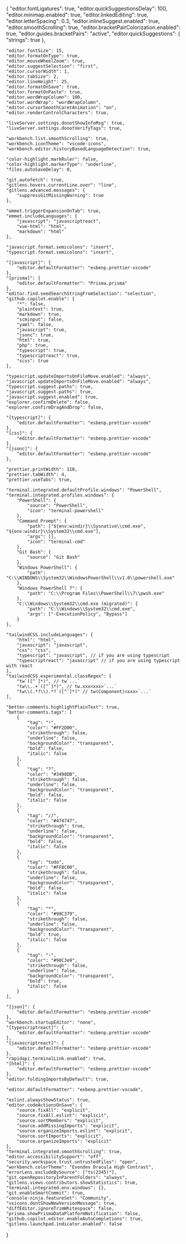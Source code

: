{
	"editor.fontLigatures": true,
	"editor.quickSuggestionsDelay": 100,
	"editor.minimap.enabled": true,
	"editor.linkedEditing": true,
	"editor.letterSpacing": 0.3,
	"editor.inlineSuggest.enabled": true,
	"editor.smoothScrolling": true,
	"editor.bracketPairColorization.enabled": true,
	"editor.guides.bracketPairs": "active",
	"editor.quickSuggestions": {
		"strings": true
	},

	"editor.fontSize": 15,
	"editor.formatOnType": true,
	"editor.mouseWheelZoom": true,
	"editor.suggestSelection": "first",
	"editor.cursorWidth": 1,
	"editor.tabSize": 2,
	"editor.lineHeight": 25,
	"editor.formatOnSave": true,
	"editor.formatOnPaste": true,
	"editor.wordWrapColumn": 100,
	"editor.wordWrap": "wordWrapColumn",
	"editor.cursorSmoothCaretAnimation": "on",
	"editor.renderControlCharacters": true,

	"liveServer.settings.donotShowInfoMsg": true,
	"liveServer.settings.donotVerifyTags": true,

	"workbench.list.smoothScrolling": true,
	"workbench.iconTheme": "vscode-icons",
	"workbench.editor.historyBasedLanguageDetection": true,

	"color-highlight.markRuler": false,
	"color-highlight.markerType": "underline",
	"files.autoSaveDelay": 0,

	"git.autofetch": true,
	"gitlens.hovers.currentLine.over": "line",
	"gitlens.advanced.messages": {
		"suppressGitMissingWarning": true
	},

	"emmet.triggerExpansionOnTab": true,
	"emmet.includeLanguages": {
		"javascript": "javascriptreact",
		"vue-html": "html",
		"markdown": "html"
	},

	"javascript.format.semicolons": "insert",
	"typescript.format.semicolons": "insert",

	"[javascript]": {
		"editor.defaultFormatter": "esbenp.prettier-vscode"
	},
	"[prisma]": {
		"editor.defaultFormatter": "Prisma.prisma"
	},
	"editor.find.seedSearchStringFromSelection": "selection",
	"github.copilot.enable": {
		"*": false,
		"plaintext": true,
		"markdown": true,
		"scminput": false,
		"yaml": false,
		"javascript": true,
		"jsonc": true,
		"html": true,
		"php": true,
		"typescript": true,
		"typescriptreact": true,
		"scss": true
	},

	"typescript.updateImportsOnFileMove.enabled": "always",
	"javascript.updateImportsOnFileMove.enabled": "always",
	"typescript.suggest.paths": true,
	"javascript.suggest.paths": true,
	"javascript.suggest.enabled": true,
	"explorer.confirmDelete": false,
	"explorer.confirmDragAndDrop": false,

	"[typescript]": {
		"editor.defaultFormatter": "esbenp.prettier-vscode"
	},
	"[css]": {
		"editor.defaultFormatter": "esbenp.prettier-vscode"
	},
	"[jsonc]": {
		"editor.defaultFormatter": "esbenp.prettier-vscode"
	},

	"prettier.printWidth": 110,
	"prettier.tabWidth": 4,
	"prettier.useTabs": true,

	"terminal.integrated.defaultProfile.windows": "PowerShell",
	"terminal.integrated.profiles.windows": {
		"PowerShell": {
			"source": "PowerShell",
			"icon": "terminal-powershell"
		},
		"Command Prompt": {
			"path": ["${env:windir}\\Sysnative\\cmd.exe", "${env:windir}\\System32\\cmd.exe"],
			"args": [],
			"icon": "terminal-cmd"
		},
		"Git Bash": {
			"source": "Git Bash"
		},
		"Windows PowerShell": {
			"path": "C:\\WINDOWS\\System32\\WindowsPowerShell\\v1.0\\powershell.exe"
		},
		"Windows PowerShell 7": {
			"path": "C:\\Program Files\\PowerShell\\7\\pwsh.exe"
		},
		"C:\\Windows\\System32\\cmd.exe (migrated)": {
			"path": "C:\\Windows\\System32\\cmd.exe",
			"args": ["-ExecutionPolicy", "Bypass"]
		}
	},

	"tailwindCSS.includeLanguages": {
		"html": "html",
		"javascript": "javascript",
		"css": "css",
		"typescript": "javascript", // if you are using typescript
		"typescriptreact": "javascript" // if you are using typescript with react
	},
	"tailwindCSS.experimental.classRegex": [
		"tw`([^`]*)", // tw`...`
		"tw\\..+`([^`]*)", // tw.xxx<xxx>`...`
		"tw\\(.*?\\).*?`([^`]*)" // tw(Component)<xxx>`...`
	],

	"better-comments.highlightPlainText": true,
	"better-comments.tags": [
		{
			"tag": "!",
			"color": "#FF2D00",
			"strikethrough": false,
			"underline": false,
			"backgroundColor": "transparent",
			"bold": false,
			"italic": false
		},
		{
			"tag": "?",
			"color": "#3498DB",
			"strikethrough": false,
			"underline": false,
			"backgroundColor": "transparent",
			"bold": false,
			"italic": false
		},
		{
			"tag": "//",
			"color": "#474747",
			"strikethrough": true,
			"underline": false,
			"backgroundColor": "transparent",
			"bold": false,
			"italic": false
		},
		{
			"tag": "todo",
			"color": "#FF8C00",
			"strikethrough": false,
			"underline": false,
			"backgroundColor": "transparent",
			"bold": false,
			"italic": false
		},
		{
			"tag": "*",
			"color": "#98C379",
			"strikethrough": false,
			"underline": false,
			"backgroundColor": "transparent",
			"bold": true,
			"italic": false
		},
		{
			"tag": "-",
			"color": "#98C3e9",
			"strikethrough": false,
			"underline": false,
			"backgroundColor": "transparent",
			"bold": true,
			"italic": false
		}
	],

	"[json]": {
		"editor.defaultFormatter": "esbenp.prettier-vscode"
	},
	"workbench.startupEditor": "none",
	"[typescriptreact]": {
		"editor.defaultFormatter": "esbenp.prettier-vscode"
	},
	"[javascriptreact]": {
		"editor.defaultFormatter": "esbenp.prettier-vscode"
	},
	"rapidapi.terminalLink.enabled": true,
	"[html]": {
		"editor.defaultFormatter": "esbenp.prettier-vscode"
	},
	"editor.foldingImportsByDefault": true,

	"editor.defaultFormatter": "esbenp.prettier-vscode",

	"eslint.alwaysShowStatus": true,
	"editor.codeActionsOnSave": {
		"source.fixAll": "explicit",
		"source.fixAll.eslint": "explicit",
		"source.sortMembers": "explicit",
		"source.addMissingImports": "explicit",
		"source.organizeImports.eslint": "explicit",
		"source.sortImports": "explicit",
		"source.organizeImports": "explicit"
	},
	"terminal.integrated.smoothScrolling": true,
	"editor.accessibilitySupport": "off",
	"security.workspace.trust.untrustedFiles": "open",
	"workbench.colorTheme": "Evondev Dracula High Contrast",
	"errorLens.excludeBySource": ["ts(2345)"],
	"git.openRepositoryInParentFolders": "always",
	"gitlens.views.contributors.showStatistics": true,
	"terminal.integrated.env.windows": {},
	"git.enableSmartCommit": true,
	"console-ninja.featureSet": "Community",
	"vsicons.dontShowNewVersionMessage": true,
	"diffEditor.ignoreTrimWhitespace": false,
	"prisma.showPrismaDataPlatformNotification": false,
	"github.copilot.editor.enableAutoCompletions": true,
	"gitlens.launchpad.indicator.enabled": false
}
